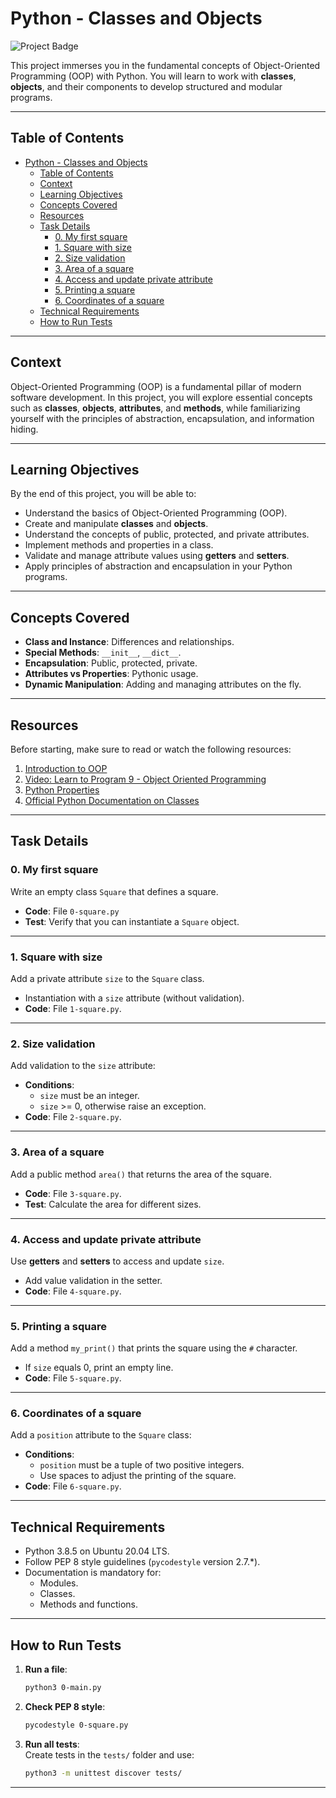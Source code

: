 # Python - Classes and Objects  

![Project Badge](https://img.shields.io/badge/Progress-94.24%25-brightgreen)

This project immerses you in the fundamental concepts of Object-Oriented Programming (OOP) with Python. You will learn to work with **classes**, **objects**, and their components to develop structured and modular programs.

---

## Table of Contents  

- [Python - Classes and Objects](#python---classes-and-objects)
  - [Table of Contents](#table-of-contents)
  - [Context](#context)
  - [Learning Objectives](#learning-objectives)
  - [Concepts Covered](#concepts-covered)
  - [Resources](#resources)
  - [Task Details](#task-details)
    - [0. My first square](#0-my-first-square)
    - [1. Square with size](#1-square-with-size)
    - [2. Size validation](#2-size-validation)
    - [3. Area of a square](#3-area-of-a-square)
    - [4. Access and update private attribute](#4-access-and-update-private-attribute)
    - [5. Printing a square](#5-printing-a-square)
    - [6. Coordinates of a square](#6-coordinates-of-a-square)
  - [Technical Requirements](#technical-requirements)
  - [How to Run Tests](#how-to-run-tests)

---

## Context  

Object-Oriented Programming (OOP) is a fundamental pillar of modern software development. In this project, you will explore essential concepts such as **classes**, **objects**, **attributes**, and **methods**, while familiarizing yourself with the principles of abstraction, encapsulation, and information hiding.

---

## Learning Objectives  

By the end of this project, you will be able to:  
- Understand the basics of Object-Oriented Programming (OOP).  
- Create and manipulate **classes** and **objects**.  
- Understand the concepts of public, protected, and private attributes.  
- Implement methods and properties in a class.  
- Validate and manage attribute values using **getters** and **setters**.  
- Apply principles of abstraction and encapsulation in your Python programs.  

---

## Concepts Covered  

- **Class and Instance**: Differences and relationships.  
- **Special Methods**: `__init__`, `__dict__`.  
- **Encapsulation**: Public, protected, private.  
- **Attributes vs Properties**: Pythonic usage.  
- **Dynamic Manipulation**: Adding and managing attributes on the fly.  

---

## Resources  

Before starting, make sure to read or watch the following resources:  
1. [Introduction to OOP](https://realpython.com/python3-object-oriented-programming/)  
2. [Video: Learn to Program 9 - Object Oriented Programming](https://www.youtube.com/watch?v=rfscVS0vtbw&t=112s)  
3. [Python Properties](https://docs.python.org/3/library/functions.html#property)  
4. [Official Python Documentation on Classes](https://docs.python.org/3/tutorial/classes.html)  

---

## Task Details  

### 0. My first square  

Write an empty class `Square` that defines a square.  
- **Code**: File `0-square.py`  
- **Test**: Verify that you can instantiate a `Square` object.  

---

### 1. Square with size  

Add a private attribute `size` to the `Square` class.  
- Instantiation with a `size` attribute (without validation).  
- **Code**: File `1-square.py`.  

---

### 2. Size validation  

Add validation to the `size` attribute:  
- **Conditions**:  
  - `size` must be an integer.  
  - `size` >= 0, otherwise raise an exception.  
- **Code**: File `2-square.py`.  

---

### 3. Area of a square  

Add a public method `area()` that returns the area of the square.  
- **Code**: File `3-square.py`.  
- **Test**: Calculate the area for different sizes.  

---

### 4. Access and update private attribute  

Use **getters** and **setters** to access and update `size`.  
- Add value validation in the setter.  
- **Code**: File `4-square.py`.  

---

### 5. Printing a square  

Add a method `my_print()` that prints the square using the `#` character.  
- If `size` equals 0, print an empty line.  
- **Code**: File `5-square.py`.  

---

### 6. Coordinates of a square  

Add a `position` attribute to the `Square` class:  
- **Conditions**:  
  - `position` must be a tuple of two positive integers.  
  - Use spaces to adjust the printing of the square.  
- **Code**: File `6-square.py`.  

---

## Technical Requirements  

- Python 3.8.5 on Ubuntu 20.04 LTS.  
- Follow PEP 8 style guidelines (`pycodestyle` version 2.7.*).  
- Documentation is mandatory for:  
  - Modules.  
  - Classes.  
  - Methods and functions.  

---

## How to Run Tests  

1. **Run a file**:  
   ```bash
   python3 0-main.py
   ```  
2. **Check PEP 8 style**:  
   ```bash
   pycodestyle 0-square.py
   ```  
3. **Run all tests**:  
   Create tests in the `tests/` folder and use:  
   ```bash
   python3 -m unittest discover tests/
   ```  

---

